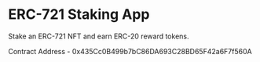 # ERC-721 Staking App

Stake an ERC-721 NFT and earn ERC-20 reward tokens.

Contract Address - 0x435Cc0B499b7bC86DA693C28BD65F42a6F7f560A